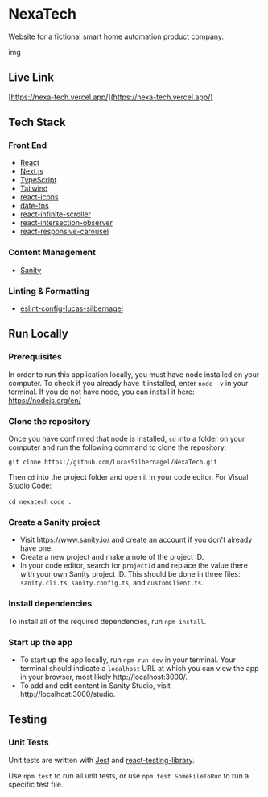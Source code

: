 # NexaTech

Website for a fictional smart home automation product company.

img

## Live Link

[https://nexa-tech.vercel.app/](https://nexa-tech.vercel.app/)

## Tech Stack

### Front End

- [React](https://reactjs.org/)
- [Next.js](https://nextjs.org/)
- [TypeScript](https://www.typescriptlang.org/)
- [Tailwind](https://tailwindcss.com/)
- [react-icons](https://www.npmjs.com/package/react-icons)
- [date-fns](https://www.npmjs.com/package/date-fns)
- [react-infinite-scroller](https://www.npmjs.com/package/react-infinite-scroller)
- [react-intersection-observer](https://www.npmjs.com/package/react-intersection-observer)
- [react-responsive-carousel](https://www.npmjs.com/package/react-responsive-carousel)

### Content Management

- [Sanity](https://www.sanity.io/)

### Linting & Formatting

- [eslint-config-lucas-silbernagel](https://www.npmjs.com/package/eslint-config-lucas-silbernagel)

## Run Locally

### Prerequisites

In order to run this application locally, you must have node installed on your computer. To check if you already have it installed, enter `node -v` in your terminal. If you do not have node, you can install it here: https://nodejs.org/en/

### Clone the repository

Once you have confirmed that node is installed, `cd` into a folder on your computer and run the following command to clone the repository:

`git clone https://github.com/LucasSilbernagel/NexaTech.git`

Then `cd` into the project folder and open it in your code editor. For Visual Studio Code:

`cd nexatech`
`code .`

### Create a Sanity project

- Visit https://www.sanity.io/ and create an account if you don't already have one.
- Create a new project and make a note of the project ID.
- In your code editor, search for `projectId` and replace the value there with your own Sanity project ID. This should be done in three files: `sanity.cli.ts`, `sanity.config.ts`, and `customClient.ts`.

### Install dependencies

To install all of the required dependencies, run `npm install`.

### Start up the app

- To start up the app locally, run `npm run dev` in your terminal. Your terminal should indicate a `localhost` URL at which you can view the app in your browser, most likely http://localhost:3000/.
- To add and edit content in Sanity Studio, visit http://localhost:3000/studio.

## Testing

### Unit Tests

Unit tests are written with [Jest](https://jestjs.io/) and [react-testing-library](https://testing-library.com/).

Use `npm test` to run all unit tests, or use `npm test SomeFileToRun` to run a specific test file.
